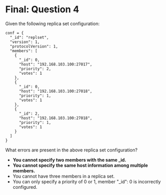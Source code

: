 # Final: Question 4

Given the following replica set configuration:

```
conf = {
  "_id": "replset",
  "version": 1,
  "protocolVersion": 1,
  "members": [
    {
      "_id": 0,
      "host": "192.168.103.100:27017",
      "priority": 2,
      "votes": 1
    },
    {
      "_id": 0,
      "host": "192.168.103.100:27018",
      "priority": 1,
      "votes": 1
    },
    {
      "_id": 2,
      "host": "192.168.103.100:27018",
      "priority": 1,
      "votes": 1
    }
  ]
}
```

What errors are present in the above replica set configuration?



- **You cannot specify two members with the same _id.**
- **You cannot specify the same host information among multiple members.**
- You cannot have three members in a replica set.
- You can only specify a priority of 0 or 1, member "_id": 0 is incorrectly configured.